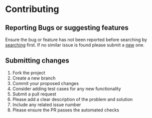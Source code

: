 # Contributing

## Reporting Bugs or suggesting features

Ensure the bug or feature has not been reported before searching by [searching](https://github.com/fernandopasik/hello-web-components/issues) first.
If no similar issue is found please submit a [new](https://github.com/fernandopasik/hello-web-components/issues/new/choose) one.

## Submitting changes

1. Fork the project
2. Create a new branch
3. Commit your proposed changes
4. Consider adding test cases for any new functionality
5. Submit a pull request
6. Please add a clear description of the problem and solution
7. Include any related issue number
8. Please ensure the PR passes the automated checks
